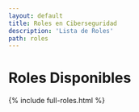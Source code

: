 ```yaml
---
layout: default
title: Roles en Ciberseguridad
description: 'Lista de Roles'
path: roles
---
```


# Roles Disponibles

{% include full-roles.html %}
